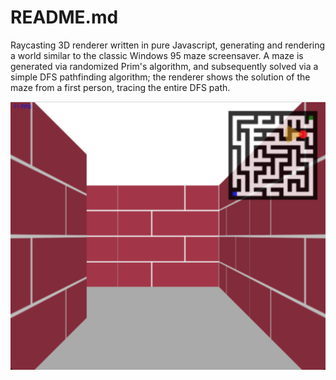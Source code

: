 # README.md

Raycasting 3D renderer written in pure Javascript, generating and rendering a world similar to the classic Windows 95 maze screensaver. A maze is generated via randomized Prim's algorithm, and subsequently solved via a simple DFS pathfinding algorithm; the renderer shows the solution of the maze from a first person, tracing the entire DFS path.

![screenshot](screenshot.png)
